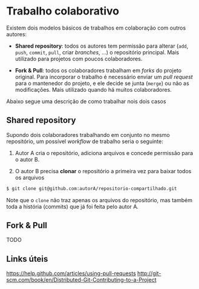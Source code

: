 # Trabalho colaborativo

Existem dois modelos básicos de trabalhos em colaboração com outros autores:

* **Shared repository**: todos os autores tem permissão para alterar (`add`, `push`, `commit`, `pull`, criar *branches*, ...) o repositório principal. Mais utilizado para projetos com poucos colaboradores.

* **Fork & Pull**: todos os colaboradores trabalham em *forks* do projeto original. Para incorporar o trabalho é necessário enviar um *pull request* para o mantenedor do projeto, e ele decide se junta (`merge`) ou não as modificações. Mais utilizado quando há muitos colaboradores.

Abaixo segue uma descrição de como trabalhar nois dois casos

## Shared repository

Supondo dois colaboradores trabalhando em conjunto no mesmo repositório, um possível *workflow* de trabalho seria o seguinte:

1. Autor A cria o repositório, adiciona arquivos e concede permissão para o autor B.

2. O autor B precisa **clonar** o repositório a primeira vez para baixar todos os arquivos
```bash
$ git clone git@github.com:autorA/repositorio-compartilhado.git
```
Note que o `clone` não traz apenas os arquivos do repositório, mas também toda a história (commits) que já foi feita pelo autor A.

## Fork & Pull

TODO


## Links úteis

https://help.github.com/articles/using-pull-requests
http://git-scm.com/book/en/Distributed-Git-Contributing-to-a-Project

